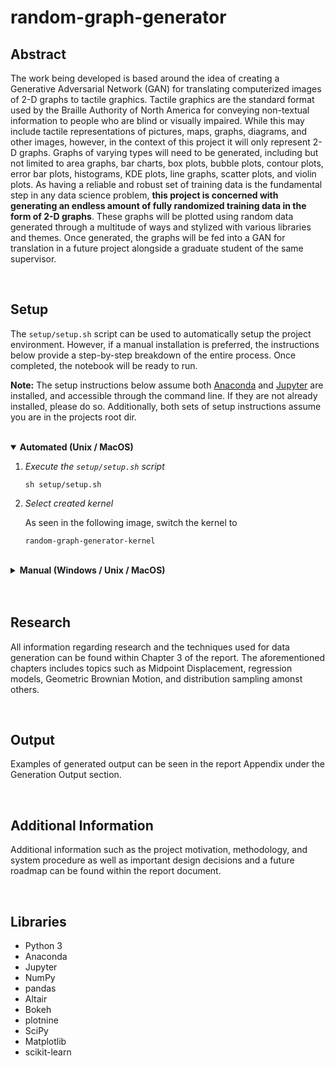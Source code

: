 # random-graph-generator
## Abstract
The work being developed is based around the idea of creating a Generative Adversarial Network (GAN) for translating computerized images of 2-D graphs to tactile graphics. Tactile graphics are the standard format used by the Braille Authority of North America for conveying non-textual information to people who are blind or visually impaired. While this may include tactile representations of pictures, maps, graphs, diagrams, and other images, however, in the context of this project it will only represent 2-D graphs. Graphs of varying types will need to be generated, including but not limited to area graphs, bar charts, box plots, bubble plots, contour plots, error bar plots, histograms, KDE plots, line graphs, scatter plots, and violin plots. As having a reliable and robust set of training data is the fundamental step in any data science problem, **this project is concerned with generating an endless amount of fully randomized training data in the form of 2-D graphs**. These graphs will be plotted using random data generated through a multitude of ways and stylized with various libraries and themes. Once generated, the graphs will be fed into a GAN for translation in a future project alongside a graduate student of the same supervisor.

</br>

## Setup
The `setup/setup.sh` script can be used to automatically setup the project environment. However, if a manual installation is preferred, the instructions below provide a step-by-step breakdown of the entire process. Once completed, the notebook will be ready to run.

**Note:** The setup instructions below assume both [Anaconda](https://www.anaconda.com/products/individual) and [Jupyter](https://jupyter.org/install) are installed, and accessible through the command line. If they are not already installed, please do so. Additionally, both sets of setup instructions assume you are in the projects root dir.

</br> 

<details open>
<summary><b>Automated (Unix / MacOS)</b></summary>
    
1. *Execute the `setup/setup.sh` script*
    ```
    sh setup/setup.sh
    ```
1. *Select created kernel*

    As seen in the following image, switch the kernel to
    ```
    random-graph-generator-kernel
    ```
</details>

</br> 

<details>
<summary><b>Manual (Windows / Unix / MacOS)</b></summary>

1. *Create the conda environment using the `environment.yml` file included in the repository*
    ```
    conda env create -n random-graph-generator -f setup/environment.yml
    ```
1. *Activate the Anaconda environment you just created*
    ```
    conda activate random-graph-generator
    ```
1.  *Install an iPython kernel in the new environment*
    ```
    ipython kernel install --user --name=random-graph-generator-kernel 
    ```
1. *Deactivate the Anaconda environment*
    ```
    conda deactivate
    ```
1. *Start Jupyter (and open the generation notebook)*
    ```
    jupyter notebook random_graph_generator.ipynb
    ````
1. *Select created kernel*

    As seen in the following image, switch the kernel to
    ```
    random-graph-generator-kernel
    ```
</details>

</br>
</br>

## Research
All information regarding research and the techniques used for data generation can be found within Chapter 3 of the report.
The aforementioned chapters includes topics such as Midpoint Displacement, regression models, Geometric Brownian Motion, and distribution sampling amonst others.

</br>

## Output
Examples of generated output can be seen in the report Appendix under the Generation Output section.

</br>

## Additional Information
Additional information such as the project motivation, methodology, and system procedure as well as important design decisions and a future roadmap can be found within the report document.

</br>

## Libraries
- Python 3
- Anaconda
- Jupyter
- NumPy
- pandas
- Altair
- Bokeh
- plotnine
- SciPy
- Matplotlib
- scikit-learn
